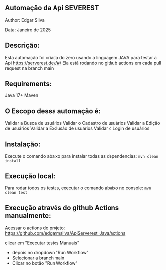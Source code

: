 ## Automação da Api SEVEREST 
Author: Edgar Silva

Data: Janeiro de 2025

## Descrição:

Esta automação foi criada do zero usando a linguagem JAVA para testar a Api https://serverest.dev/#/
Ela está rodando no github actions em cada pull request na branch main

## Requirements:
Java 17+
Maven

## O Escopo dessa automação é: 
Validar a Busca de usuários
Validar o Cadastro de usuários
Validar a Edição de usuários
Validar a Exclusão de usuários
Validar o Login de usuários

## Instalação:
Execute o comando abaixo para instalar todas as dependencias:
```mvn clean install```

## Execução local:
Para rodar todos os testes, executar o comando abaixo no console:
```mvn clean test```

## Execução através do github Actions manualmente:
Acessar o actions do projeto:
https://github.com/edgarmsilva/ApiServerest_Java/actions

clicar em "Executar testes Manuais"
 - depois no dropdown "Run Workflow" 
 - Selecionar a branch main
 - Clicar no botão "Run Workflow"



